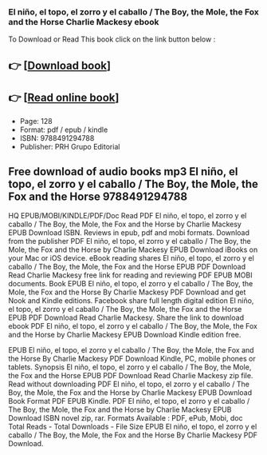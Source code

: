 ### El niño, el topo, el zorro y el caballo / The Boy, the Mole, the Fox and the Horse Charlie Mackesy ebook

To Download or Read This book click on the link button below :

## 👉  [**[Download book](http://get-pdfs.com/download.php?group=book&from=github.com&id=588947&lnk=1079 "Download book")**]

## 👉  [**[Read online book](http://get-pdfs.com/download.php?group=book&from=github.com&id=588947&lnk=1079 "Read online book")**]


* Page: 128
* Format: pdf / epub / kindle
* ISBN: 9788491294788
* Publisher: PRH Grupo Editorial



## Free download of audio books mp3 El niño, el topo, el zorro y el caballo / The Boy, the Mole, the Fox and the Horse 9788491294788


HQ EPUB/MOBI/KINDLE/PDF/Doc Read PDF El niño, el topo, el zorro y el caballo / The Boy, the Mole, the Fox and the Horse by Charlie Mackesy EPUB Download ISBN. Reviews in epub, pdf and mobi formats. Download from the publisher PDF El niño, el topo, el zorro y el caballo / The Boy, the Mole, the Fox and the Horse by Charlie Mackesy EPUB Download iBooks on your Mac or iOS device. eBook reading shares El niño, el topo, el zorro y el caballo / The Boy, the Mole, the Fox and the Horse EPUB PDF Download Read Charlie Mackesy free link for reading and reviewing PDF EPUB MOBI documents. Book EPUB El niño, el topo, el zorro y el caballo / The Boy, the Mole, the Fox and the Horse By Charlie Mackesy PDF Download and get Nook and Kindle editions. Facebook share full length digital edition El niño, el topo, el zorro y el caballo / The Boy, the Mole, the Fox and the Horse EPUB PDF Download Read Charlie Mackesy. Share the link to download ebook PDF El niño, el topo, el zorro y el caballo / The Boy, the Mole, the Fox and the Horse by Charlie Mackesy EPUB Download Kindle edition free.

EPUB El niño, el topo, el zorro y el caballo / The Boy, the Mole, the Fox and the Horse By Charlie Mackesy PDF Download Kindle, PC, mobile phones or tablets. Synopsis El niño, el topo, el zorro y el caballo / The Boy, the Mole, the Fox and the Horse EPUB PDF Download Read Charlie Mackesy zip file. Read without downloading PDF El niño, el topo, el zorro y el caballo / The Boy, the Mole, the Fox and the Horse by Charlie Mackesy EPUB Download Book Format PDF EPUB Kindle. PDF El niño, el topo, el zorro y el caballo / The Boy, the Mole, the Fox and the Horse by Charlie Mackesy EPUB Download ISBN novel zip, rar. Formats Available : PDF, ePub, Mobi, doc Total Reads - Total Downloads - File Size EPUB El niño, el topo, el zorro y el caballo / The Boy, the Mole, the Fox and the Horse By Charlie Mackesy PDF Download.





